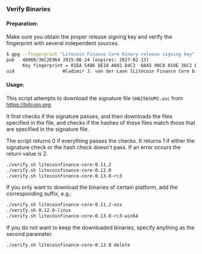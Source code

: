 ### Verify Binaries

#### Preparation:

Make sure you obtain the proper release signing key and verify the fingerprint with several independent sources.

```sh
$ gpg --fingerprint "Litecoin Finance Core binary release signing key"
pub   4096R/36C2E964 2015-06-24 [expires: 2017-02-13]
      Key fingerprint = 01EA 5486 DE18 A882 D4C2  6845 90C8 019E 36C2 E964
uid                  Wladimir J. van der Laan (Litecoin Finance Core binary release signing key) <laanwj@gmail.com>
```

#### Usage:

This script attempts to download the signature file `SHA256SUMS.asc` from https://bitcoin.org.

It first checks if the signature passes, and then downloads the files specified in the file, and checks if the hashes of these files match those that are specified in the signature file.

The script returns 0 if everything passes the checks. It returns 1 if either the signature check or the hash check doesn't pass. If an error occurs the return value is 2.


```sh
./verify.sh litecoinfinance-core-0.11.2
./verify.sh litecoinfinance-core-0.12.0
./verify.sh litecoinfinance-core-0.13.0-rc3
```

If you only want to download the binaries of certain platform, add the corresponding suffix, e.g.:

```sh
./verify.sh litecoinfinance-core-0.11.2-osx
./verify.sh 0.12.0-linux
./verify.sh litecoinfinance-core-0.13.0-rc3-win64
```

If you do not want to keep the downloaded binaries, specify anything as the second parameter.

```sh
./verify.sh litecoinfinance-core-0.13.0 delete
```
